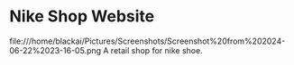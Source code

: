 # Nike Shop Website
file:///home/blackai/Pictures/Screenshots/Screenshot%20from%202024-06-22%2023-16-05.png
A retail shop for nike shoe.
 
